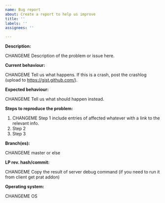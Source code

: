 ```yaml
---
name: Bug report
about: Create a report to help us improve
title: ''
labels: ''
assignees: ''

---
```


<!--- (**********************************)
      (** Fill in the following fields **)
      (**********************************)
      For SQL fixes:
      don't use pull requests for sql only fixes, unless it's to fix one existing unable to apply file.
      don't hardcode guids.
      don't DELETE + INSERT to update only few fields of one row.
      don't use database names.
      don't put ' around numbers.
      don't put ( ) if they aren't needed.
      use only 1 DELETE + INSERT when we add multiple items to one table, unless you are scripting multiple creatures.
      put default values on every new column we want to add on that way we can make smallers inserts.
      start fix by -- in case some previous sql misses proper ending.
      DELETE by guid AND entry to be sure we don't delete existing spawns.
      start sql code with 3 ` sql         --->

**Description:**

CHANGEME Description of the problem or issue here.

**Current behaviour:**

CHANGEME Tell us what happens.
If this is a crash, post the crashlog (upload to https://gist.github.com/).

**Expected behaviour:**

CHANGEME Tell us what should happen instead.

**Steps to reproduce the problem:**

1. CHANGEME Step 1 include entries of affected whatever with a link to the relevant info.  
2. Step 2
3. Step 3

**Branch(es):**

CHANGEME master or else

**LP rev. hash/commit:** 

CHANGEME Copy the result of server debug command (if you need to run it from client get prat addon)

**Operating system:**

CHANGEME OS 

<!--- Notes
- This template is for problem reports. For other types of report, edit it accordingly.
- For fixes containing C++ changes, create a Pull Request.
--->
